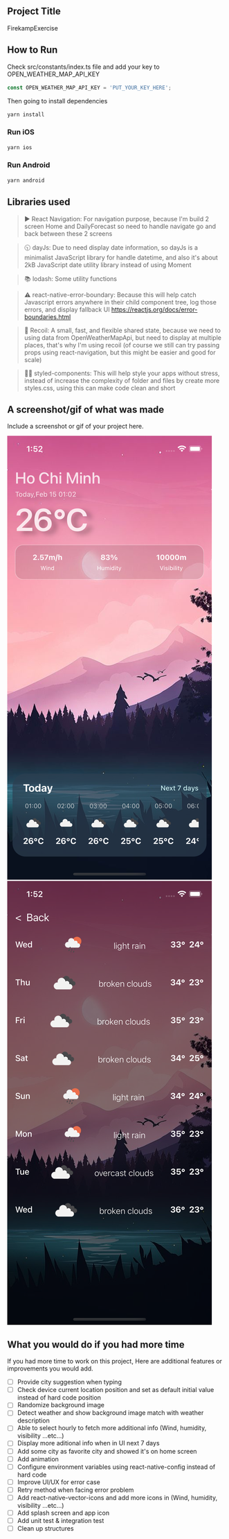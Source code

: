 ## Project Title

FirekampExercise

## How to Run

Check src/constants/index.ts file and add your key to OPEN_WEATHER_MAP_API_KEY

```js
const OPEN_WEATHER_MAP_API_KEY = 'PUT_YOUR_KEY_HERE';
```

Then going to install dependencies

```bash
yarn install
```

### Run iOS

```bash
yarn ios
```

### Run Android

```bash
yarn android
```

## Libraries used

> ▶️ React Navigation: For navigation purpose, because I'm build 2 screen Home and DailyForecast so need to handle navigate go and back between these 2 screens

> 🕥 dayJs: Due to need display date information, so dayJs is a minimalist JavaScript library for handle datetime, and also it's about 2kB JavaScript date utility library instead of using Moment

> 📚 lodash: Some utility functions

> ⚠️ react-native-error-boundary: Because this will help catch Javascript errors anywhere in their child component tree, log those errors, and display fallback UI https://reactjs.org/docs/error-boundaries.html

> 🗽 Recoil: A small, fast, and flexible shared state, because we need to using data from OpenWeatherMapApi, but need to display at multiple places, that's why I'm using recoil (of course we still can try passing props using react-navigation, but this might be easier and good for scale)

> 💅🏾 styled-components: This will help style your apps without stress, instead of increase the complexity of folder and files by create more styles.css, using this can make code clean and short

## A screenshot/gif of what was made

Include a screenshot or gif of your project here.

<img src="./demo/image_1.png" />
<img src="./demo/image_2.png" />

## What you would do if you had more time

If you had more time to work on this project, Here are additional features or improvements you would add.

- [ ] Provide city suggestion when typing
- [ ] Check device current location position and set as default initial value instead of hard code position
- [ ] Randomize background image
- [ ] Detect weather and show background image match with weather description
- [ ] Able to select hourly to fetch more additional info (Wind, humidity, visibility ...etc...)
- [ ] Display more aditional info when in UI next 7 days
- [ ] Add some city as favorite city and showed it's on home screen
- [ ] Add animation
- [ ] Configure environment variables using react-native-config instead of hard code
- [ ] Improve UI/UX for error case
- [ ] Retry method when facing error problem
- [ ] Add react-native-vector-icons and add more icons in (Wind, humidity, visibility ...etc...)
- [ ] Add splash screen and app icon
- [ ] Add unit test & integration test
- [ ] Clean up structures
